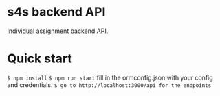 # s4s backend API
Individual assignment backend API.

# Quick start
`$ npm install`
`$ npm run start`
fill in the ormconfig.json with your config and credentials.
`$ go to http://localhost:3000/api for the endpoints`